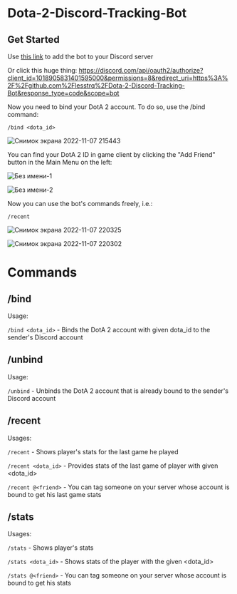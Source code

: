 # Dota-2-Discord-Tracking-Bot

## Get Started


Use [this link](https://discord.com/api/oauth2/authorize?client_id=1018905831401595000&permissions=8&redirect_uri=https%3A%2F%2Fgithub.com%2Flesstrq%2FDota-2-Discord-Tracking-Bot&response_type=code&scope=bot) to add the bot to your Discord server

Or click this huge thing: https://discord.com/api/oauth2/authorize?client_id=1018905831401595000&permissions=8&redirect_uri=https%3A%2F%2Fgithub.com%2Flesstrq%2FDota-2-Discord-Tracking-Bot&response_type=code&scope=bot

Now you need to bind your DotA 2 account. To do so, use the /bind command:

`/bind <dota_id>`

![Снимок экрана 2022-11-07 215443](https://user-images.githubusercontent.com/40731719/200391644-d48f6d13-a71b-4a64-bbac-48f4109b3086.jpg)

You can find your DotA 2 ID in game client by clicking the "Add Friend" button in the Main Menu on the left:

![Без имени-1](https://user-images.githubusercontent.com/40731719/200392468-3ca41438-ce37-4f88-9809-d5d3cb0f2467.jpg)

![Без имени-2](https://user-images.githubusercontent.com/40731719/200392661-fa20b564-ece9-43ae-a111-0f0dae7cd626.jpg)

Now you can use the bot's commands freely, i.e.:

`/recent`

![Снимок экрана 2022-11-07 220325](https://user-images.githubusercontent.com/40731719/200393107-e320e1a3-ee00-4a1b-bbfe-69d1d846c70f.jpg)

![Снимок экрана 2022-11-07 220302](https://user-images.githubusercontent.com/40731719/200393114-e6386089-fab9-449c-b67d-befa3bab5791.jpg)

# Commands
## /bind
Usage:

`/bind <dota_id>` - Binds the DotA 2 account with given dota_id to the sender's Discord account

## /unbind
Usage:

`/unbind` - Unbinds the DotA 2 account that is already bound to the sender's Discord account

## /recent
Usages:

`/recent` - Shows player's stats for the last game he played

`/recent <dota_id>` - Provides stats of the last game of player with given <dota_id>

`/recent @<friend>` - You can tag someone on your server whose account is bound to get his last game stats

## /stats
Usages:

`/stats` - Shows player's stats

`/stats <dota_id>` - Shows stats of the player with the given <dota_id>

`/stats @<friend>` - You can tag someone on your server whose account is bound to get his stats

